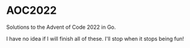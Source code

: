 # AOC2022

Solutions to the Advent of Code 2022 in Go.

I have no idea if I will finish all of these. I'll stop when it stops being fun!